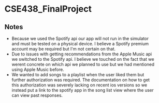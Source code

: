 # CSE438_FinalProject

## Notes
- Because we used the Spotify api our app will not run in the simulator and must be tested on a physical device. I believe a Spotify premium account may be required but I'm not certain on that. 
- Due to issues with getting recommendations from the Apple Music api we switched to the Spotify api. I believe we touched on the fact that we werent concrete on which api we planned to use but we had mentioned using Apple Music before.
- We wanted to add songs to a playlist when the user liked them but further authorization was required. The documentation on how to get this authorization was severely lacking on recent ios versions so we instead put a link to the spotify app in the song list view where the user can view past responses. 
